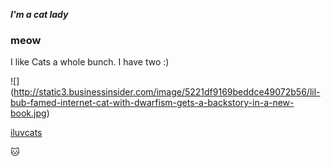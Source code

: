 ***I'm a cat lady***

### meow

I like Cats a whole bunch. I have two :)

![] (http://static3.businessinsider.com/image/5221df9169beddce49072b56/lil-bub-famed-internet-cat-with-dwarfism-gets-a-backstory-in-a-new-book.jpg)

[iluvcats](http://www.iluvcats.com/)

:cat: 
